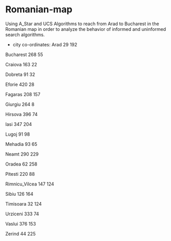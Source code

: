 # Romanian-map
Using A_Star and UCS Algorithms to reach from Arad to Bucharest in the Romanian map in order to analyze the behavior of informed and uninformed search algorithms.
* city co-ordinates:
Arad 29 192

Bucharest 268 55

Craiova 163 22

Dobreta 91 32

Eforie 420 28

Fagaras 208 157

Giurgiu 264 8

Hirsova 396 74

Iasi 347 204

Lugoj 91 98

Mehadia 93 65

Neamt 290 229

Oradea 62 258

Pitesti 220 88

Rimnicu_Vilcea 147 124

Sibiu 126 164

Timisoara 32 124

Urziceni 333 74

Vaslui 376 153

Zerind 44 225
